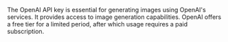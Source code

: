  The OpenAI API key is essential for generating images using OpenAI's services. It provides access to image generation capabilities. OpenAI offers a free tier for a limited period, after which usage requires a paid subscription.
